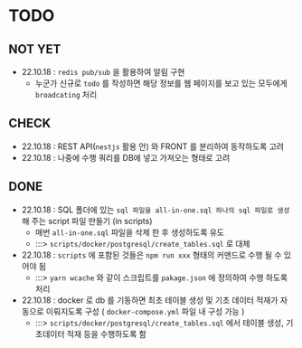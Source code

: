 # TODO

## NOT YET

- 22.10.18 : `redis pub/sub` 을 활용하여 알림 구현
  - 누군가 신규로 `todo` 를 작성하면 해당 정보를 웹 페이지를 보고 있는 모두에게 `broadcating` 처리

## CHECK

- 22.10.18 : REST API(`nestjs` 활용 안) 와 FRONT 를 분리하여 동작하도록 고려
- 22.10.18 : 나중에 수행 쿼리를 DB에 넣고 가져오는 형태로 고려

## DONE

- 22.10.18 : SQL 폴더에 있는 `sql 파일을 all-in-one.sql 하나의 sql 파일로 생성` 해 주는 script 파일 만들기 (in scripts)
  - 매번 `all-in-one.sql` 파일을 삭제 한 후 생성하도록 유도
  - :::> `scripts/docker/postgresql/create_tables.sql` 로 대체
- 22.10.18 : `scripts` 에 포함된 것들은 `npm run xxx` 형태의 커맨드로 수행 될 수 있어야 됨
  - :::> `yarn wcache` 와 같이 스크립트를 `pakage.json` 에 정의하여 수행 하도록 처리
- 22.10.18 : docker 로 db 를 기동하면 최초 테이블 생성 및 기초 데이터 적재가 자동으로 이뤄지도록 구성 ( `docker-compose.yml` 파일 내 구성 가능 )
  - :::> `scripts/docker/postgresql/create_tables.sql` 에서 테이블 생성, 기초데이터 적재 등을 수행하도록 함
